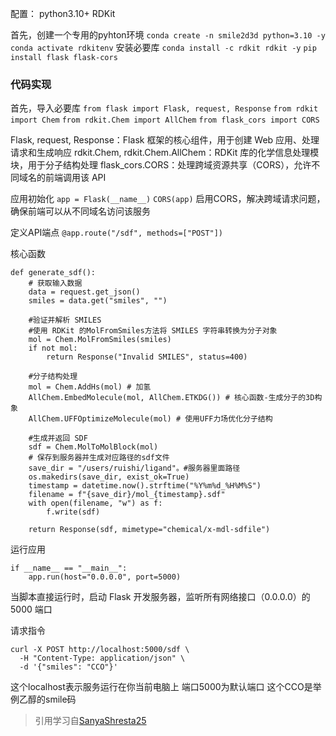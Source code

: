 配置：
python3.10+
RDKit

首先，创建一个专用的pyhton环境
`conda create -n smile2d3d python=3.10 -y`
`conda activate rdkitenv`
安装必要库
`conda install -c rdkit rdkit -y`
`pip install flask flask-cors`


### 代码实现

首先，导入必要库
`from flask import Flask, request, Response`
`from rdkit import Chem`
`from rdkit.Chem import AllChem`
`from flask_cors import CORS`

Flask, request, Response：Flask 框架的核心组件，用于创建 Web 应用、处理请求和生成响应
rdkit.Chem, rdkit.Chem.AllChem：RDKit 库的化学信息处理模块，用于分子结构处理
flask_cors.CORS：处理跨域资源共享（CORS），允许不同域名的前端调用该 API

应用初始化
`app = Flask(__name__)`
`CORS(app)`
启用CORS，解决跨域请求问题，确保前端可以从不同域名访问该服务

定义API端点
`@app.route("/sdf", methods=["POST"])`

核心函数
```
def generate_sdf():
    # 获取输入数据
    data = request.get_json()
    smiles = data.get("smiles", "")

    #验证并解析 SMILES
    #使用 RDKit 的MolFromSmiles方法将 SMILES 字符串转换为分子对象
    mol = Chem.MolFromSmiles(smiles)
    if not mol:
        return Response("Invalid SMILES", status=400)

    #分子结构处理
    mol = Chem.AddHs(mol) # 加氢
    AllChem.EmbedMolecule(mol, AllChem.ETKDG()) # 核心函数-生成分子的3D构象
    AllChem.UFFOptimizeMolecule(mol) # 使用UFF力场优化分子结构

    #生成并返回 SDF
    sdf = Chem.MolToMolBlock(mol)
    # 保存到服务器并生成对应路径的sdf文件
    save_dir = "/users/ruishi/ligand"。#服务器里面路径
    os.makedirs(save_dir, exist_ok=True)
    timestamp = datetime.now().strftime("%Y%m%d_%H%M%S")
    filename = f"{save_dir}/mol_{timestamp}.sdf"
    with open(filename, "w") as f:
        f.write(sdf)

    return Response(sdf, mimetype="chemical/x-mdl-sdfile")

```

运行应用
```
if __name__ == "__main__":
    app.run(host="0.0.0.0", port=5000)
```
当脚本直接运行时，启动 Flask 开发服务器，监听所有网络接口（0.0.0.0）的 5000 端口

请求指令
```
curl -X POST http://localhost:5000/sdf \
  -H "Content-Type: application/json" \
  -d '{"smiles": "CCO"}' 
```
这个localhost表示服务运行在你当前电脑上
端口5000为默认端口
这个CCO是举例乙醇的smile码

> 引用学习自[SanyaShresta25](https://github.com/SanyaShresta25/titration-tracker-backend/commits?author=SanyaShresta25) 